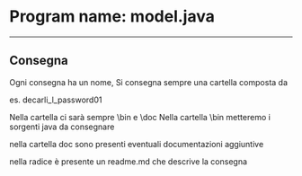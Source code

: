 # Program name: model.java
---

## Consegna

Ogni consegna ha un nome, Si consegna sempre una cartella composta da

<cognome>_<Inizialenome>_<consegna>

es. decarli_l_password01

Nella cartella ci sarà sempre \bin e \doc Nella cartella \bin metteremo i sorgenti java da consegnare

nella cartella doc sono presenti eventuali documentazioni aggiuntive

nella radice è presente un readme.md che descrive la consegna

